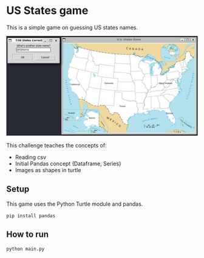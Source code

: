 # US States game

This is a simple game on guessing US states names.

![US States game](us_states_game.jpg)

This challenge teaches the concepts of:
 - Reading csv
 - Initial Pandas concept (Dataframe, Series)
 - Images as shapes in turtle

## Setup

This game uses the Python Turtle module and pandas.

```
pip install pandas
```

## How to run

```
python main.py
```
